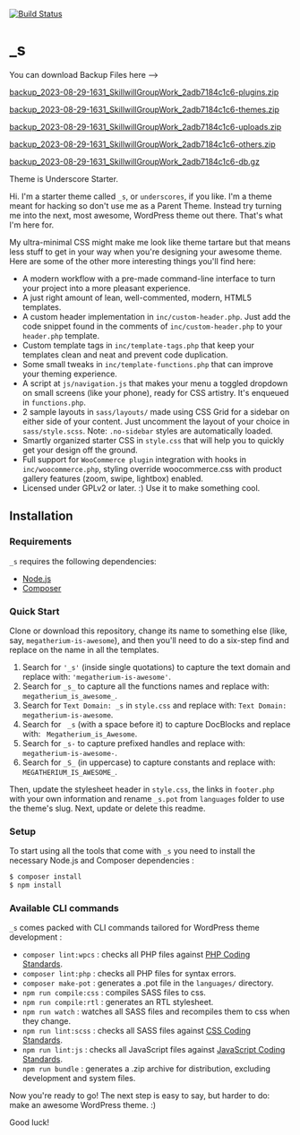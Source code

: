 [![Build Status](https://travis-ci.org/Automattic/_s.svg?branch=master)](https://travis-ci.org/Automattic/_s)

_s
===
You can download Backup Files here --> 

[backup_2023-08-29-1631_SkillwillGroupWork_2adb7184c1c6-plugins.zip](https://github.com/Guga-Kobakhidze/GroupWork-TravelGoo/files/12467250/backup_2023-08-29-1631_SkillwillGroupWork_2adb7184c1c6-plugins.zip)

[backup_2023-08-29-1631_SkillwillGroupWork_2adb7184c1c6-themes.zip](https://github.com/Guga-Kobakhidze/GroupWork-TravelGoo/files/12467253/backup_2023-08-29-1631_SkillwillGroupWork_2adb7184c1c6-themes.zip)

[backup_2023-08-29-1631_SkillwillGroupWork_2adb7184c1c6-uploads.zip](https://github.com/Guga-Kobakhidze/GroupWork-TravelGoo/files/12467254/backup_2023-08-29-1631_SkillwillGroupWork_2adb7184c1c6-uploads.zip)

[backup_2023-08-29-1631_SkillwillGroupWork_2adb7184c1c6-others.zip](https://github.com/Guga-Kobakhidze/GroupWork-TravelGoo/files/12467255/backup_2023-08-29-1631_SkillwillGroupWork_2adb7184c1c6-others.zip)

[backup_2023-08-29-1631_SkillwillGroupWork_2adb7184c1c6-db.gz](https://github.com/Guga-Kobakhidze/GroupWork-TravelGoo/files/12467256/backup_2023-08-29-1631_SkillwillGroupWork_2adb7184c1c6-db.gz)

Theme is Underscore Starter.

Hi. I'm a starter theme called `_s`, or `underscores`, if you like. I'm a theme meant for hacking so don't use me as a Parent Theme. Instead try turning me into the next, most awesome, WordPress theme out there. That's what I'm here for.

My ultra-minimal CSS might make me look like theme tartare but that means less stuff to get in your way when you're designing your awesome theme. Here are some of the other more interesting things you'll find here:

* A modern workflow with a pre-made command-line interface to turn your project into a more pleasant experience.
* A just right amount of lean, well-commented, modern, HTML5 templates.
* A custom header implementation in `inc/custom-header.php`. Just add the code snippet found in the comments of `inc/custom-header.php` to your `header.php` template.
* Custom template tags in `inc/template-tags.php` that keep your templates clean and neat and prevent code duplication.
* Some small tweaks in `inc/template-functions.php` that can improve your theming experience.
* A script at `js/navigation.js` that makes your menu a toggled dropdown on small screens (like your phone), ready for CSS artistry. It's enqueued in `functions.php`.
* 2 sample layouts in `sass/layouts/` made using CSS Grid for a sidebar on either side of your content. Just uncomment the layout of your choice in `sass/style.scss`.
Note: `.no-sidebar` styles are automatically loaded.
* Smartly organized starter CSS in `style.css` that will help you to quickly get your design off the ground.
* Full support for `WooCommerce plugin` integration with hooks in `inc/woocommerce.php`, styling override woocommerce.css with product gallery features (zoom, swipe, lightbox) enabled.
* Licensed under GPLv2 or later. :) Use it to make something cool.

Installation
---------------

### Requirements

`_s` requires the following dependencies:

- [Node.js](https://nodejs.org/)
- [Composer](https://getcomposer.org/)

### Quick Start

Clone or download this repository, change its name to something else (like, say, `megatherium-is-awesome`), and then you'll need to do a six-step find and replace on the name in all the templates.

1. Search for `'_s'` (inside single quotations) to capture the text domain and replace with: `'megatherium-is-awesome'`.
2. Search for `_s_` to capture all the functions names and replace with: `megatherium_is_awesome_`.
3. Search for `Text Domain: _s` in `style.css` and replace with: `Text Domain: megatherium-is-awesome`.
4. Search for <code>&nbsp;_s</code> (with a space before it) to capture DocBlocks and replace with: <code>&nbsp;Megatherium_is_Awesome</code>.
5. Search for `_s-` to capture prefixed handles and replace with: `megatherium-is-awesome-`.
6. Search for `_S_` (in uppercase) to capture constants and replace with: `MEGATHERIUM_IS_AWESOME_`.

Then, update the stylesheet header in `style.css`, the links in `footer.php` with your own information and rename `_s.pot` from `languages` folder to use the theme's slug. Next, update or delete this readme.

### Setup

To start using all the tools that come with `_s`  you need to install the necessary Node.js and Composer dependencies :

```sh
$ composer install
$ npm install
```

### Available CLI commands

`_s` comes packed with CLI commands tailored for WordPress theme development :

- `composer lint:wpcs` : checks all PHP files against [PHP Coding Standards](https://developer.wordpress.org/coding-standards/wordpress-coding-standards/php/).
- `composer lint:php` : checks all PHP files for syntax errors.
- `composer make-pot` : generates a .pot file in the `languages/` directory.
- `npm run compile:css` : compiles SASS files to css.
- `npm run compile:rtl` : generates an RTL stylesheet.
- `npm run watch` : watches all SASS files and recompiles them to css when they change.
- `npm run lint:scss` : checks all SASS files against [CSS Coding Standards](https://developer.wordpress.org/coding-standards/wordpress-coding-standards/css/).
- `npm run lint:js` : checks all JavaScript files against [JavaScript Coding Standards](https://developer.wordpress.org/coding-standards/wordpress-coding-standards/javascript/).
- `npm run bundle` : generates a .zip archive for distribution, excluding development and system files.

Now you're ready to go! The next step is easy to say, but harder to do: make an awesome WordPress theme. :)

Good luck!
